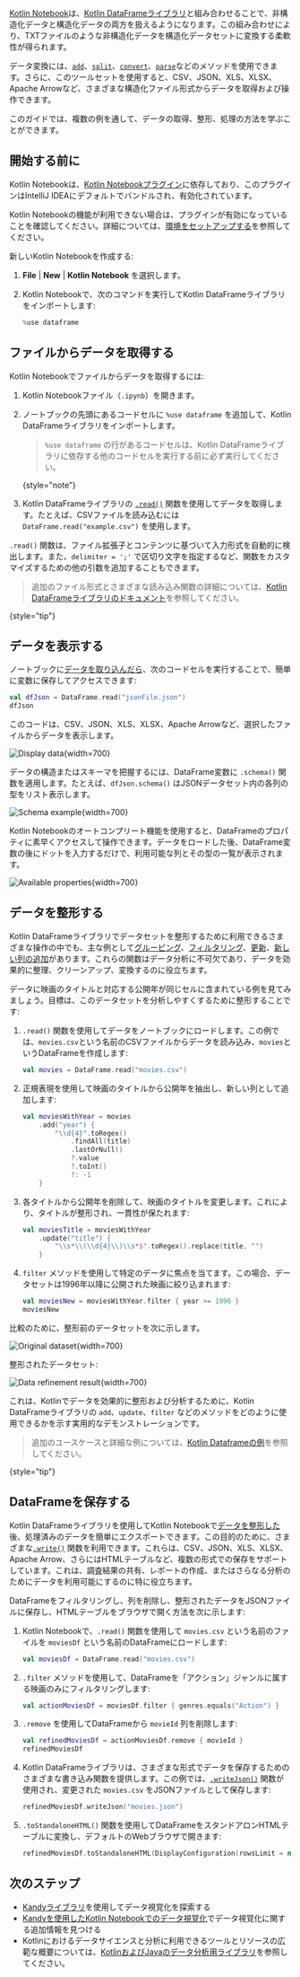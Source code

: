 [//]: # (title: ファイルからデータを取得する)

[Kotlin Notebook](kotlin-notebook-overview.md)は、[Kotlin DataFrameライブラリ](https://kotlin.github.io/dataframe/home.html)と組み合わせることで、非構造化データと構造化データの両方を扱えるようになります。この組み合わせにより、TXTファイルのような非構造化データを構造化データセットに変換する柔軟性が得られます。

データ変換には、[`add`](https://kotlin.github.io/dataframe/adddf.html)、[`split`](https://kotlin.github.io/dataframe/split.html)、[`convert`](https://kotlin.github.io/dataframe/convert.html)、[`parse`](https://kotlin.github.io/dataframe/parse.html)などのメソッドを使用できます。さらに、このツールセットを使用すると、CSV、JSON、XLS、XLSX、Apache Arrowなど、さまざまな構造化ファイル形式からデータを取得および操作できます。

このガイドでは、複数の例を通して、データの取得、整形、処理の方法を学ぶことができます。

## 開始する前に

Kotlin Notebookは、[Kotlin Notebookプラグイン](https://plugins.jetbrains.com/plugin/16340-kotlin-notebook)に依存しており、このプラグインはIntelliJ IDEAにデフォルトでバンドルされ、有効化されています。

Kotlin Notebookの機能が利用できない場合は、プラグインが有効になっていることを確認してください。詳細については、[環境をセットアップする](kotlin-notebook-set-up-env.md)を参照してください。

新しいKotlin Notebookを作成する:

1. **File** | **New** | **Kotlin Notebook** を選択します。

2. Kotlin Notebookで、次のコマンドを実行してKotlin DataFrameライブラリをインポートします:

   ```kotlin
   %use dataframe
   ```

## ファイルからデータを取得する

Kotlin Notebookでファイルからデータを取得するには:

1. Kotlin Notebookファイル（`.ipynb`）を開きます。
2. ノートブックの先頭にあるコードセルに `%use dataframe` を追加して、Kotlin DataFrameライブラリをインポートします。
   > `%use dataframe` の行があるコードセルは、Kotlin DataFrameライブラリに依存する他のコードセルを実行する前に必ず実行してください。
   >
   {style="note"}

3. Kotlin DataFrameライブラリの [`.read()`](https://kotlin.github.io/dataframe/read.html) 関数を使用してデータを取得します。たとえば、CSVファイルを読み込むには `DataFrame.read("example.csv")` を使用します。

`.read()` 関数は、ファイル拡張子とコンテンツに基づいて入力形式を自動的に検出します。また、`delimiter = ';'` で区切り文字を指定するなど、関数をカスタマイズするための他の引数を追加することもできます。

> 追加のファイル形式とさまざまな読み込み関数の詳細については、[Kotlin DataFrameライブラリのドキュメント](https://kotlin.github.io/dataframe/read.html)を参照してください。
>
{style="tip"}

## データを表示する

ノートブックに[データを取り込んだら](#retrieve-data-from-a-file)、次のコードセルを実行することで、簡単に変数に保存してアクセスできます:

```kotlin
val dfJson = DataFrame.read("jsonFile.json")
dfJson
```

このコードは、CSV、JSON、XLS、XLSX、Apache Arrowなど、選択したファイルからデータを表示します。

![Display data](display-data.png){width=700}

データの構造またはスキーマを把握するには、DataFrame変数に `.schema()` 関数を適用します。たとえば、`dfJson.schema()` はJSONデータセット内の各列の型をリスト表示します。

![Schema example](schema-data-analysis.png){width=700}

Kotlin Notebookのオートコンプリート機能を使用すると、DataFrameのプロパティに素早くアクセスして操作できます。データをロードした後、DataFrame変数の後にドットを入力するだけで、利用可能な列とその型の一覧が表示されます。

![Available properties](auto-completion-data-analysis.png){width=700}

## データを整形する

Kotlin DataFrameライブラリでデータセットを整形するために利用できるさまざまな操作の中でも、主な例として[グルーピング](https://kotlin.github.io/dataframe/group.html)、[フィルタリング](https://kotlin.github.io/dataframe/filter.html)、[更新](https://kotlin.github.io/dataframe/update.html)、[新しい列の追加](https://kotlin.github.io/dataframe/add.html)があります。これらの関数はデータ分析に不可欠であり、データを効果的に整理、クリーンアップ、変換するのに役立ちます。

データに映画のタイトルと対応する公開年が同じセルに含まれている例を見てみましょう。目標は、このデータセットを分析しやすくするために整形することです:

1. `.read()` 関数を使用してデータをノートブックにロードします。この例では、`movies.csv`という名前のCSVファイルからデータを読み込み、`movies`というDataFrameを作成します:

   ```kotlin
   val movies = DataFrame.read("movies.csv")
   ```

2. 正規表現を使用して映画のタイトルから公開年を抽出し、新しい列として追加します:

   ```kotlin
   val moviesWithYear = movies
       .add("year") { 
           "\\d{4}".toRegex()
               .findAll(title)
               .lastOrNull()
               ?.value
               ?.toInt()
               ?: -1
       }
   ```

3. 各タイトルから公開年を削除して、映画のタイトルを変更します。これにより、タイトルが整形され、一貫性が保たれます:

   ```kotlin
   val moviesTitle = moviesWithYear
       .update("title") {
           "\\s*\\(\\d{4}\\)\\s*$".toRegex().replace(title, "")
       }
   ```

4. `filter` メソッドを使用して特定のデータに焦点を当てます。この場合、データセットは1996年以降に公開された映画に絞り込まれます:

   ```kotlin
   val moviesNew = moviesWithYear.filter { year >= 1996 }
   moviesNew
   ```

比較のために、整形前のデータセットを次に示します。

![Original dataset](original-dataset.png){width=700}

整形されたデータセット:

![Data refinement result](refined-data.png){width=700}

これは、Kotlinでデータを効果的に整形および分析するために、Kotlin DataFrameライブラリの `add`、`update`、`filter` などのメソッドをどのように使用できるかを示す実用的なデモンストレーションです。

> 追加のユースケースと詳細な例については、[Kotlin Dataframeの例](https://github.com/Kotlin/dataframe/tree/master/examples)を参照してください。
> 
{style="tip"}

## DataFrameを保存する

Kotlin DataFrameライブラリを使用してKotlin Notebookで[データを整形した](#refine-data)後、処理済みのデータを簡単にエクスポートできます。この目的のために、さまざまな[`.write()`](https://kotlin.github.io/dataframe/write.html) 関数を利用できます。これらは、CSV、JSON、XLS、XLSX、Apache Arrow、さらにはHTMLテーブルなど、複数の形式での保存をサポートしています。これは、調査結果の共有、レポートの作成、またはさらなる分析のためにデータを利用可能にするのに特に役立ちます。

DataFrameをフィルタリングし、列を削除し、整形されたデータをJSONファイルに保存し、HTMLテーブルをブラウザで開く方法を次に示します:

1. Kotlin Notebookで、`.read()` 関数を使用して `movies.csv` という名前のファイルを `moviesDf` という名前のDataFrameにロードします:

   ```kotlin
   val moviesDf = DataFrame.read("movies.csv")
   ```

2. `.filter` メソッドを使用して、DataFrameを「アクション」ジャンルに属する映画のみにフィルタリングします:

   ```kotlin
   val actionMoviesDf = moviesDf.filter { genres.equals("Action") }
   ```

3. `.remove` を使用してDataFrameから `movieId` 列を削除します:

   ```kotlin
   val refinedMoviesDf = actionMoviesDf.remove { movieId }
   refinedMoviesDf
   ```

4. Kotlin DataFrameライブラリは、さまざまな形式でデータを保存するためのさまざまな書き込み関数を提供します。この例では、[`.writeJson()`](https://kotlin.github.io/dataframe/write.html#writing-to-json) 関数が使用され、変更された `movies.csv` をJSONファイルとして保存します:

   ```kotlin
   refinedMoviesDf.writeJson("movies.json")
   ```

5. `.toStandaloneHTML()` 関数を使用してDataFrameをスタンドアロンHTMLテーブルに変換し、デフォルトのWebブラウザで開きます:

   ```kotlin
   refinedMoviesDf.toStandaloneHTML(DisplayConfiguration(rowsLimit = null)).openInBrowser()
   ```

## 次のステップ

* [Kandyライブラリ](https://kotlin.github.io/kandy/examples.html)を使用してデータ視覚化を探索する
* [Kandyを使用したKotlin Notebookでのデータ視覚化](data-analysis-visualization.md)でデータ視覚化に関する追加情報を見つける
* Kotlinにおけるデータサイエンスと分析に利用できるツールとリソースの広範な概要については、[KotlinおよびJavaのデータ分析用ライブラリ](data-analysis-libraries.md)を参照してください。